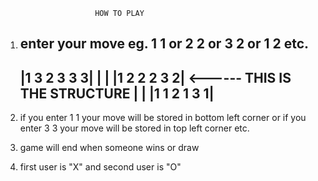                         HOW TO PLAY

1.  enter your move
    eg. 1 1 or 2 2 or 3 2 or 1 2 etc.
    -------------------
    |1 3    2 3    3 3|
    |                 |
    |1 2    2 2    3 2|   <------ THIS IS THE STRUCTURE
    |                 |
    |1 1    2 1    3 1|
    -------------------

2.  if you enter 1 1 your move will be stored in bottom left corner
    or if you enter 3 3 your move will be stored in top left corner
    etc.

3.  game will end when someone wins or draw

4.  first user is "X" and second user is "O"
